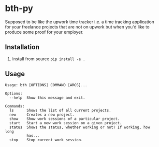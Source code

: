 # bth-py

Supposed to be like the upwork time tracker i.e. a time tracking application
for your freelance projects that are not on upwork but when you'd like to
produce some proof for your employer.

## Installation

1. Install from source
    `pip install -e .`
<!--2. Install from PyPI-->
<!--`pip install bth`-->

## Usage

```
Usage: bth [OPTIONS] COMMAND [ARGS]...

Options:
  --help  Show this message and exit.

Commands:
  ls      Shows the list of all current projects.
  new     Creates a new project.
  show    Show work sessions of a particular project.
  start   Start a new work session on a given project.
  status  Shows the status, whether working or not? If working, how long
          has...
  stop    Stop current work session.
```
